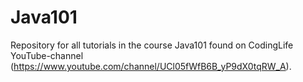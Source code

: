 # Java101
Repository for all tutorials in the course Java101 found on CodingLife YouTube-channel
(https://www.youtube.com/channel/UCl05fWfB6B_yP9dX0tqRW_A).
